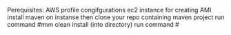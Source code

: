 Perequisites:
    AWS profile congifgurations
    ec2 instance for creating AMI
        install maven on instanse then clone your repo containing maven project
        run command #mvn clean install (into directory)
        run command #